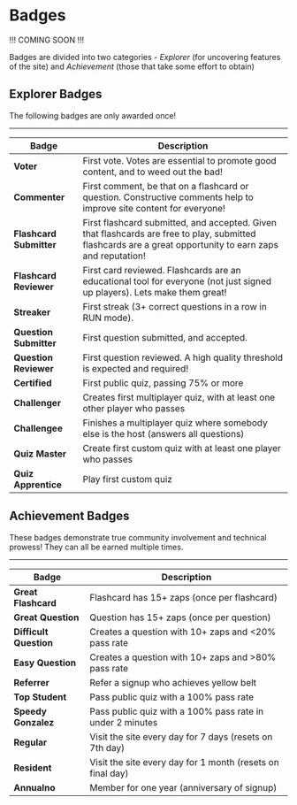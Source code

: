 # Badges

!!! COMING SOON !!!

Badges are divided into two categories - *Explorer* (for uncovering features of the site) and *Achievement* (those that take some effort to obtain)

## Explorer Badges

The following badges are only awarded once!


---
__Badge__|__Description__
---|---
**Voter**|First vote.  Votes are essential to promote good content, and to weed out the bad!
**Commenter**|First comment, be that on a flashcard or question.  Constructive comments help to improve site content for everyone!
**Flashcard Submitter**|First flashcard submitted, and accepted.  Given that flashcards are free to play, submitted flashcards are a great opportunity to earn zaps and reputation!
**Flashcard Reviewer**|First card reviewed.  Flashcards are an educational tool for everyone (not just signed up players).  Lets make them great!
**Streaker**|First streak (3+ correct questions in a row in RUN mode).
**Question Submitter**|First question submitted, and accepted.
**Question Reviewer**|First question reviewed.  A high quality threshold is expected and required!
**Certified**|First public quiz, passing 75% or more
**Challenger**|Creates first multiplayer quiz, with at least one other player who passes
**Challengee**|Finishes a multiplayer quiz where somebody else is the host (answers all questions)
**Quiz Master**|Create first custom quiz with at least one player who passes
**Quiz Apprentice**|Play first custom quiz

## Achievement Badges

These badges demonstrate true community involvement and technical prowess!  They can all be earned multiple times.

---
__Badge__|__Description__
---|---
**Great Flashcard**|Flashcard has 15+ zaps (once per flashcard)
**Great Question**|Question has 15+ zaps (once per question)
**Difficult Question**|Creates a question with 10+ zaps and <20% pass rate
**Easy Question**|Creates a question with 10+ zaps and >80% pass rate
**Referrer**|Refer a signup who achieves yellow belt
**Top Student**|Pass public quiz with a 100% pass rate
**Speedy Gonzalez**|Pass public quiz with a 100% pass rate in under 2 minutes
**Regular**|Visit the site every day for 7 days (resets on 7th day)
**Resident**|Visit the site every day for 1 month (resets on final day)
**Annualno**|Member for one year (anniversary of signup)
